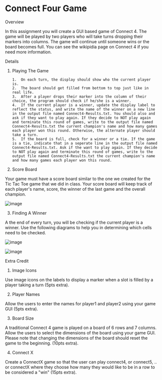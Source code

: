 # Connect Four Game
Overview

In this assignment you will create a GUI based game of Connect 4. The game will be played by two players who will take turns dropping their markers into columns. The game will continue until someone wins or the board becomes full. You can see the wikipidia page on Connect 4 if you need more information.

Details
1.	Playing The Game

		1.	On each turn, the display should show who the current player is.
		2.	The board should get filled from bottom to top just like in real life.
		3.	After a player drops their marker into the column of their choice, the program should check if he/she is a winner.
		4.	If the current player is a winner, update the display label to reflect the status, and write the name of the winner on a new line in the output file named Connect4-Results.txt. You should also and ask if they want to play again. If they decide to NOT play again and terminate this round of games, write to the output file named Connect4-Results.txt the current champion's name and how many games each player won this round. Otherwise, the alternate player should take a turn.
		5.	If the board is full, check for a winner or a tie. If the game is a tie, indicate that in a seperate line in the output file named Connect4-Results.txt. Ask if the want to play again. If they decide to NOT play again and terminate this round of games, write to the output file named Connect4-Results.txt the current champion's name and how many games each player won this round.
2.	Score Board

Your game must have a score board similar to the one we created for the Tic Tac Toe game that we did in class. Your score board will keep track of each player's name, score, the winner of the last game and the overall champion.

![image](https://user-images.githubusercontent.com/96219079/156928253-c7737d9a-38e2-4a42-93a4-82d8a326c83d.png)

3.	Finding A Winner

A the end of every turn, you will be checking if the current player is a winner. Use the following diagrams to help you in determining which cells need to be checked.

![image](https://user-images.githubusercontent.com/96219079/156928284-241330a5-23e9-4629-be9f-0e9594e41a0a.png)


![image](https://user-images.githubusercontent.com/96219079/156928308-697e7139-a7a8-4ed7-9a3b-f3fe8a06369d.png)


Extra Credit

1.	Image Icons

Use image icons on the labels to display a marker when a slot is filled by a player taking a turn (5pts extra).

2.	Player Names

Allow the users to enter the names for player1 and player2 using your game GUI (5pts extra).

3.	Board Size

A traditional Connect 4 game is played on a board of 6 rows and 7 columns. Allow the users to select the dimensions of the board using your game GUI. Please note that changing the dimensions of the board should reset the game to the beginning. (10pts extra).

4.	Connect X


Create a ConnectX game so that the user can play connect4, or connect5, .. or connectX where they choose how many they would like to be in a row to be considered a "win" (15pts extra).



